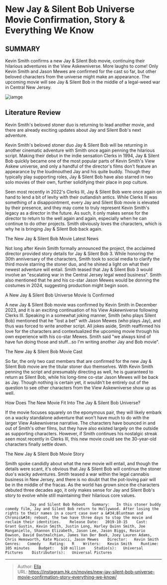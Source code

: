 # New Jay &amp; Silent Bob Universe Movie Confirmation, Story &amp; Everything We Know


## SUMMARY 



  Kevin Smith confirms a new Jay &amp; Silent Bob movie, continuing their hilarious adventures in the View Askewniverse. More laughs to come!   Only Kevin Smith and Jason Mewes are confirmed for the cast so far, but other beloved characters from the universe might make an appearance.   The upcoming movie will see Jay &amp; Silent Bob in the middle of a legal-weed war in Central New Jersey.  

![iamge](https://static1.srcdn.com/wordpress/wp-content/uploads/2023/12/jay-and-silent-bob.jpg)

## Literature Review

Kevin Smith&#39;s beloved stoner duo is returning to lead another movie, and there are already exciting updates about Jay and Silent Bob&#39;s next adventure.




Kevin Smith&#39;s beloved stoner duo Jay &amp; Silent Bob will be returning in another cinematic adventure with Smith once again penning the hilarious script. Making their debut in the indie sensation Clerks in 1994, Jay &amp; Silent Bob quickly became one of the most popular parts of Kevin Smith&#39;s View Askew universe, and only a handful of the director&#39;s films don&#39;t feature an appearance by the loudmouthed Jay and his quite buddy. Though they typically play supporting roles, Jay &amp; Silent Bob have also starred in two solo movies of their own, further solidifying their place in pop culture.




Seen most recently in 2022&#39;s Clerks III, Jay &amp; Silent Bob were once again on hand to lend a bit of levity with their outlandish antics. While Clerks III was something of a disappointment, every Jay and Silent Bob movie is elevated by their presence, and they may come to truly represent Kevin Smith&#39;s legacy as a director in the future. As such, it only makes sense for the director to return to the well again and again, especially when he can continue to do other projects. Smith obviously loves the characters, which is why he is bringing Jay &amp; Silent Bob back again.


 The New Jay &amp; Silent Bob Movie Latest News 
          

Not long after Kevin Smith formally announced the project, the acclaimed director provided story details for Jay &amp; Silent Bob 3. While honoring the 30th anniversary of the characters, Smith took to social media to clarify the third movie starring the stoner duo, and he shined a light on what their newest adventure will entail. Smith teased that Jay &amp; Silent Bob 3 would involve an &#34;escalating war in the Central Jersey legal weed business&#34;. Smith also mentioned that he and his co-star Jason Mewes would be donning the costumes in 2024, suggesting production might begin soon.





 



 A New Jay &amp; Silent Bob Universe Movie Is Confirmed 
          

A new Jay &amp; Silent Bob movie was confirmed by Kevin Smith in December 2023, and it is an exciting continuation of his View Askewniverse following Clerks III. Speaking in a somewhat joking manner, Smith (who plays Silent Bob) mentioned that he &#34;lost a bet&#34; with Jason Mewes (who plays Jay), and thus was forced to write another script. All jokes aside, Smith reaffirmed his love for the characters and contextualized the upcoming movie through his own experience with his co-star Mewes. Smith said &#34;we always kind of have fun doing those and stuff...so I&#39;m writing another Jay and Bob movie&#34;.






 The New Jay &amp; Silent Bob Movie Cast 
          

So far, the only two cast members that are confirmed for the new Jay &amp; Silent Bob movie are the titular stoner duo themselves. With Kevin Smith penning the script and presumably directing as well, he is guaranteed to return as Silent Bob, while his long-time co-star Jason Mewes will be back as Jay. Though nothing is certain yet, it wouldn&#39;t be entirely out of the question to see other characters from the View Askewniverse show up as well.



 How Does The New Movie Fit Into The Jay &amp; Silent Bob Universe? 
          

If the movie focuses squarely on the eponymous pair, they will likely embark on a wacky standalone adventure that won&#39;t have much to do with the larger View Askewniverse narrative. The characters have bounced in and out of Smith&#39;s other films, but they have also existed largely on the outside as supporting characters. However, if Smith continues his nostalgic streak seen most recently in Clerks III, this new movie could see the 30-year-old characters finally settle down.






 The New Jay &amp; Silent Bob Movie Story 
          

Smith spoke candidly about what the new movie will entail, and though the details were scant, it&#39;s obvious that Jay &amp; Silent Bob will continue the stoner duo&#39;s wacky adventures. Smith teased a war within the legal cannabis business in New Jersey, and there is no doubt that the pot-loving pair will be in the middle of the fracas. As the world has grown since the characters debuted three decades ago, it only makes sense for Jay and Silent Bob&#39;s story to evolve while still maintaining their hilarious core values.

               Jay and Silent Bob Reboot   Summary:   In this stoner buddy comedy film, Jay and Silent Bob return to Hollywood. After losing the rights to their names in a court case over a &#34;Bluntman and Chronic&#34; reboot, the two have three days to stop the movie and reclaim their identities.    Release Date:   2019-10-15    Cast:   Grant Gustin, Kevin Smith, Justin Long, Harley Quinn Smith, Joe Manganiello, Shannon Elizabeth, Jason Lee, Jason Biggs, Rosario Dawson, David Dastmalchian, James Van Der Beek, Joey Lauren Adams, Chris Hemsworth, Kate Micucci, Jason Mewes    Director:   Kevin Smith    Genres:   Comedy    Rating:   R    Writers:   Kevin Smith    Runtime:   105 minutes    Budget:   $10 million    Studio(s):   Universal Pictures    Distributor(s):   Universal Pictures      

---

> Author: [Ella](https://instagram.hk.cn/)  
> URL: https://instagram.hk.cn/movies/new-jay-silent-bob-universe-movie-confirmation-story-everything-we-know/  

